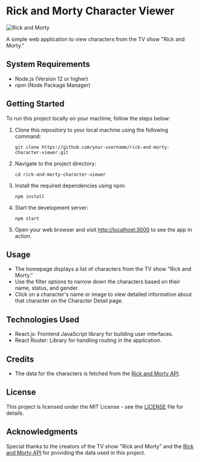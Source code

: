 # Rick and Morty Character Viewer

![Rick and Morty](https://your-image-url.com)

A simple web application to view characters from the TV show "Rick and Morty."

## System Requirements

- Node.js (Version 12 or higher)
- npm (Node Package Manager)

## Getting Started
To run this project locally on your machine, follow the steps below:

1. Clone this repository to your local machine using the following command:
   ```
   git clone https://github.com/your-username/rick-and-morty-character-viewer.git
   ```

2. Navigate to the project directory:
   ```
   cd rick-and-morty-character-viewer
   ```

3. Install the required dependencies using npm:
   ```
   npm install
   ```

4. Start the development server:
   ```
   npm start
   ```

5. Open your web browser and visit [http://localhost:3000](http://localhost:3000) to see the app in action.

## Usage

- The homepage displays a list of characters from the TV show "Rick and Morty."
- Use the filter options to narrow down the characters based on their name, status, and gender.
- Click on a character's name or image to view detailed information about that character on the Character Detail page.

## Technologies Used

- React.js: Frontend JavaScript library for building user interfaces.
- React Router: Library for handling routing in the application.

## Credits

- The data for the characters is fetched from the [Rick and Morty API](https://rickandmortyapi.com/).

## License

This project is licensed under the MIT License - see the [LICENSE](LICENSE) file for details.

## Acknowledgments

Special thanks to the creators of the TV show "Rick and Morty" and the [Rick and Morty API](https://rickandmortyapi.com/) for providing the data used in this project.